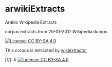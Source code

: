 # arwikiExtracts
Arabic Wikipedia Extracts 

corpus extracts from 20-01-2017 Wikipedia dumps

[![License: CC BY-SA 4.0](https://img.shields.io/badge/License-CC%20BY--SA%204.0-lightgrey.svg)](http://creativecommons.org/licenses/by-sa/4.0/)
 
  This corpus is extracted by [wikiextractor](https://github.com/attardi/wikiextractor)

[//]: # [![License: CC BY-SA 4.0](https://i.creativecommons.org/l/by-sa/4.0/88x31.png)](http://creativecommons.org/licenses/by-sa/4.0/)
